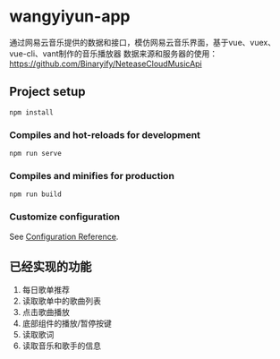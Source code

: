 # wangyiyun-app
通过网易云音乐提供的数据和接口，模仿网易云音乐界面，基于vue、vuex、vue-cli、vant制作的音乐播放器
数据来源和服务器的使用：https://github.com/Binaryify/NeteaseCloudMusicApi
## Project setup
```
npm install
```

### Compiles and hot-reloads for development
```
npm run serve
```

### Compiles and minifies for production
```
npm run build
```

### Customize configuration
See [Configuration Reference](https://cli.vuejs.org/config/).



## 已经实现的功能
1. 每日歌单推荐
2. 读取歌单中的歌曲列表
3. 点击歌曲播放
4. 底部组件的播放/暂停按键
5. 读取歌词
6. 读取音乐和歌手的信息
